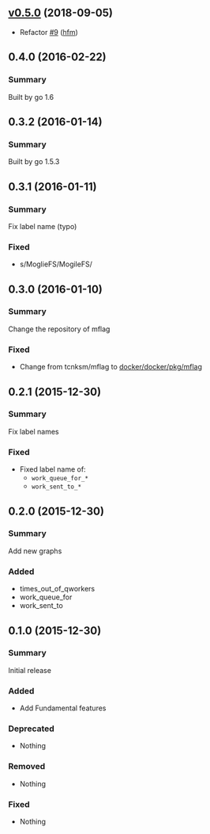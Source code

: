 ## [v0.5.0](https://github.com/hfm/mackerel-plugin-mogilefs/compare/v0.4.1...v0.5.0) (2018-09-05)

* Refactor [#9](https://github.com/hfm/mackerel-plugin-mogilefs/pull/9) ([hfm](https://github.com/hfm))

0.4.0 (2016-02-22)
---

### Summary

Built by go 1.6

0.3.2 (2016-01-14)
---

### Summary

Built by go 1.5.3

0.3.1 (2016-01-11)
---

### Summary

Fix label name (typo)

### Fixed

- s/MoglieFS/MogileFS/

0.3.0 (2016-01-10)
---

### Summary

Change the repository of mflag

### Fixed

- Change from tcnksm/mflag to [docker/docker/pkg/mflag](https://github.com/docker/docker/tree/master/pkg/mflag)

0.2.1 (2015-12-30)
---

### Summary

Fix label names

### Fixed

- Fixed label name of:
  - `work_queue_for_*`
  - `work_sent_to_*`

0.2.0 (2015-12-30)
---

### Summary

Add new graphs

### Added

- times\_out\_of\_qworkers
- work\_queue\_for
- work\_sent\_to

0.1.0 (2015-12-30)
---

### Summary

Initial release

### Added

- Add Fundamental features

### Deprecated

- Nothing

### Removed

- Nothing

### Fixed

- Nothing
